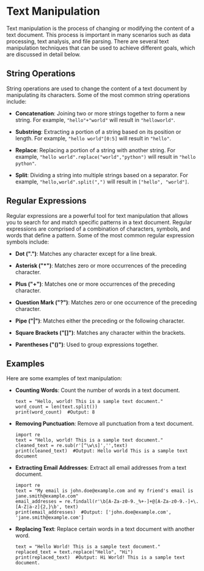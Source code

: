 # Text Manipulation

Text manipulation is the process of changing or modifying the content of a text document. This process is important in many scenarios such as data processing, text analysis, and file parsing. There are several text manipulation techniques that can be used to achieve different goals, which are discussed in detail below.

## String Operations

String operations are used to change the content of a text document by manipulating its characters. Some of the most common string operations include:

- **Concatenation**: Joining two or more strings together to form a new string. For example, `"hello"+"world"` will result in `"helloworld"`.
    
- **Substring**: Extracting a portion of a string based on its position or length. For example, `"hello world"[0:5]` will result in `"hello"`.
    
- **Replace**: Replacing a portion of a string with another string. For example, `"hello world".replace("world","python")` will result in `"hello python"`.
    
- **Split**: Dividing a string into multiple strings based on a separator. For example, `"hello,world".split(",")` will result in `["hello", "world"]`.
    

## Regular Expressions

Regular expressions are a powerful tool for text manipulation that allows you to search for and match specific patterns in a text document. Regular expressions are comprised of a combination of characters, symbols, and words that define a pattern. Some of the most common regular expression symbols include:

- **Dot (".")**: Matches any character except for a line break.
    
- **Asterisk ("\*")**: Matches zero or more occurrences of the preceding character.
    
- **Plus ("+")**: Matches one or more occurrences of the preceding character.
    
- **Question Mark ("?")**: Matches zero or one occurrence of the preceding character.
    
- **Pipe ("|")**: Matches either the preceding or the following character.
    
- **Square Brackets ("\[\]")**: Matches any character within the brackets.
    
- **Parentheses ("()")**: Used to group expressions together.
    

## Examples

Here are some examples of text manipulation:

- **Counting Words**: Count the number of words in a text document.

    ```
    text = "Hello, world! This is a sample text document."
    word_count = len(text.split())
    print(word_count)  #Output: 8
    ```

- **Removing Punctuation**: Remove all punctuation from a text document.

    ```
    import re
    text = "Hello, world! This is a sample text document."
    cleaned_text = re.sub(r'[^\w\s]','',text)
    print(cleaned_text)  #Output: Hello world This is a sample text document
    ```

- **Extracting Email Addresses**: Extract all email addresses from a text document.

    ```
    import re
    text = "My email is john.doe@example.com and my friend's email is jane.smith@example.com"
    email_addresses = re.findall(r'\b[A-Za-z0-9._%+-]+@[A-Za-z0-9.-]+\.[A-Z|a-z]{2,}\b', text)
    print(email_addresses)  #Output: ['john.doe@example.com', 'jane.smith@example.com']
    ```

- **Replacing Text**: Replace certain words in a text document with another word.

    ```
    text = "Hello World! This is a sample text document."
    replaced_text = text.replace("Hello", "Hi")
    print(replaced_text)  #Output: Hi World! This is a sample text document.
    ```

